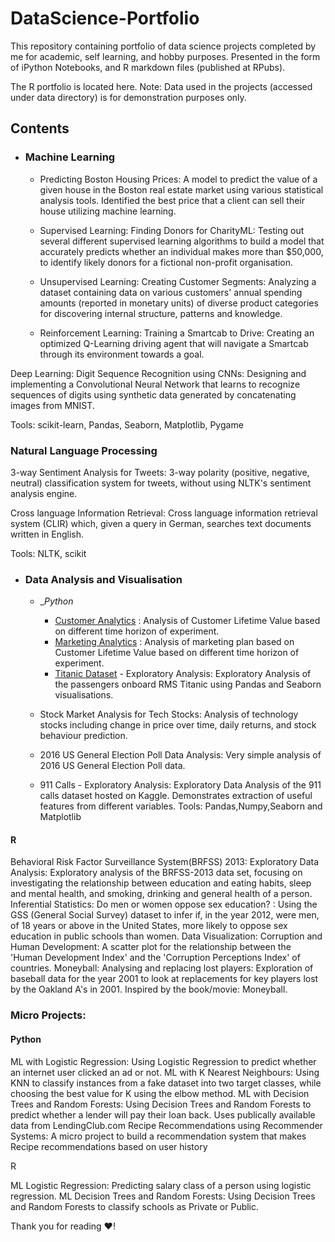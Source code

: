 # DataScience-Portfolio

This repository containing portfolio of data science projects completed by me for academic, self learning, and hobby purposes. Presented in the form of iPython Notebooks, and R markdown files (published at RPubs).

The R portfolio is located here.
Note: Data used in the projects (accessed under data directory) is for demonstration purposes only.

## Contents
- ### Machine Learning

	- Predicting Boston Housing Prices: A model to predict the value of a given house in the Boston real estate market using various statistical analysis tools. Identified the best price that a client can sell their house utilizing machine learning.

	- Supervised Learning: Finding Donors for CharityML: Testing out several different supervised learning algorithms to build a model that accurately predicts whether an individual makes more than $50,000, to identify likely donors for a fictional non-profit organisation.

	- Unsupervised Learning: Creating Customer Segments: Analyzing a dataset containing data on various customers' annual spending amounts (reported in monetary units) of diverse product categories for discovering internal structure, patterns and knowledge.

	- Reinforcement Learning: Training a Smartcab to Drive: Creating an optimized Q-Learning driving agent that will navigate a Smartcab through its environment towards a goal.

Deep Learning: Digit Sequence Recognition using CNNs: Designing and implementing a Convolutional Neural Network that learns to recognize sequences of digits using synthetic data generated by concatenating images from MNIST.

Tools: scikit-learn, Pandas, Seaborn, Matplotlib, Pygame

### Natural Language Processing
3-way Sentiment Analysis for Tweets: 3-way polarity (positive, negative, neutral) classification system for tweets, without using NLTK's sentiment analysis engine.

Cross language Information Retrieval: Cross language information retrieval system (CLIR) which, given a query in German, searches text documents written in English.

Tools: NLTK, scikit

- ### Data Analysis and Visualisation
	- __Python_
	  -  [Customer Analytics](https://rsm-compute-01.ucsd.edu/user/qchu/files/winter2022/MGTA%20455/rsm-mgta455-pentathlon-2/pentathlon-2.html?_xsrf=2%7Cd172386e%7C88f919e4afac110d5bf7a4be25e1b14f%7C1641251664) : Analysis of Customer Lifetime Value based on different time horizon of experiment.
	  -  [Marketing Analytics](https://rsm-compute-01.ucsd.edu/user/qchu/files/winter2022/MGTA%20455/rsm-mgta455-pentathlon-2/pentathlon-2.html?_xsrf=2%7Cd172386e%7C88f919e4afac110d5bf7a4be25e1b14f%7C1641251664) : Analysis of marketing plan based on Customer Lifetime Value based on different time horizon of experiment.
	  -  [Titanic Dataset]() - Exploratory Analysis: Exploratory Analysis of the passengers onboard RMS Titanic using Pandas and Seaborn visualisations.

	- Stock Market Analysis for Tech Stocks: Analysis of technology stocks including change in price over time, daily returns, and stock behaviour prediction.
	- 2016 US General Election Poll Data Analysis: Very simple analysis of 2016 US General Election Poll data.
	- 911 Calls - Exploratory Analysis: Exploratory Data Analysis of the 911 calls dataset hosted on Kaggle. Demonstrates extraction of useful features from different  variables.
Tools: Pandas,Numpy,Seaborn and Matplotlib

#### R
Behavioral Risk Factor Surveillance System(BRFSS) 2013: Exploratory Data Analysis: Exploratory analysis of the BRFSS-2013 data set, focusing on investigating the relationship between education and eating habits, sleep and mental health, and smoking, drinking and general health of a person.
Inferential Statistics: Do men or women oppose sex education? : Using the GSS (General Social Survey) dataset to infer if, in the year 2012, were men, of 18 years or above in the United States, more likely to oppose sex education in public schools than women.
Data Visualization: Corruption and Human Development: A scatter plot for the relationship between the 'Human Development Index' and the 'Corruption Perceptions Index' of countries.
Moneyball: Analysing and replacing lost players: Exploration of baseball data for the year 2001 to look at replacements for key players lost by the Oakland A's in 2001. Inspired by the book/movie: Moneyball.

### Micro Projects:
#### Python

ML with Logistic Regression: Using Logistic Regression to predict whether an internet user clicked an ad or not.
ML with K Nearest Neighbours: Using KNN to classify instances from a fake dataset into two target classes, while choosing the best value for K using the elbow method.
ML with Decision Trees and Random Forests: Using Decision Trees and Random Forests to predict whether a lender will pay their loan back. Uses publically available data from LendingClub.com
Recipe Recommendations using Recommender Systems: A micro project to build a recommendation system that makes Recipe recommendations based on user history

R

ML Logistic Regression: Predicting salary class of a person using logistic regression.
ML Decision Trees and Random Forests: Using Decision Trees and Random Forests to classify schools as Private or Public.


Thank you for reading ❤️! 
